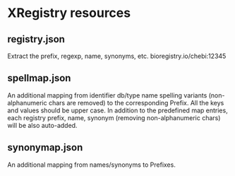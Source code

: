 # XRegistry resources

## registry.json
Extract the prefix, regexp, name, synonyms, etc.
bioregistry.io/chebi:12345

## spellmap.json
An additional mapping from identifier db/type name spelling variants
(non-alphanumeric chars are removed) to the corresponding Prefix.
All the keys and values should be upper case. In addition to the predefined map entries,
each registry prefix, name, synonym (removing non-alphanumeric chars) will be also auto-added.

## synonymap.json
An additional mapping from names/synonyms to Prefixes.

